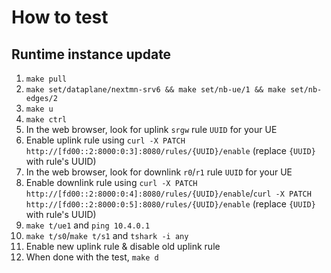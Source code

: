 # How to test

## Runtime instance update

1. `make pull`
2. `make set/dataplane/nextmn-srv6 && make set/nb-ue/1 && make set/nb-edges/2`
3. `make u`
4. `make ctrl`
5. In the web browser, look for uplink `srgw` rule `UUID` for your UE
6. Enable uplink rule using `curl -X PATCH http://[fd00::2:8000:0:3]:8080/rules/{UUID}/enable` (replace `{UUID}` with rule's UUID)
7. In the web browser, look for downlink `r0`/`r1` rule `UUID` for your UE
8. Enable downlink rule using `curl -X PATCH http://[fd00::2:8000:0:4]:8080/rules/{UUID}/enable`/`curl -X PATCH http://[fd00::2:8000:0:5]:8080/rules/{UUID}/enable` (replace `{UUID}` with rule's UUID)
9. `make t/ue1` and `ping 10.4.0.1`
10. `make t/s0`/`make t/s1` and `tshark -i any`
11. Enable new uplink rule & disable old uplink rule
12. When done with the test, `make d`
